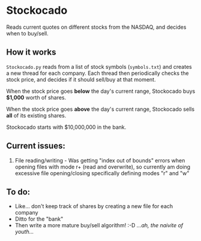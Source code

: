 # Stockocado

Reads current quotes on different stocks from the NASDAQ, and decides when to buy/sell.

## How it works

`Stockocado.py` reads from a list of stock symbols (`symbols.txt`) and creates a new thread for each company. Each thread then periodically checks the stock price, and decides if it should sell/buy at that moment.

When the stock price goes __below__ the day's current range, Stockocado buys __$1,000__ worth of shares.

When the stock price goes __above__ the day's current range, Stockocado sells __all__ of its existing shares. 

Stockocado starts with $10,000,000 in the bank.

## Current issues:
 1. File reading/writing - Was getting "index out of bounds" errors when opening files with mode r+ (read and overwrite), so currently am doing excessive file opening/closing specifically defining modes "r" and "w"

## To do:

* Like... don't keep track of shares by creating a new file for each company
* Ditto for the "bank"
* Then write a more mature buy/sell algorithm! :-D _...ah, the naivite of youth..._
